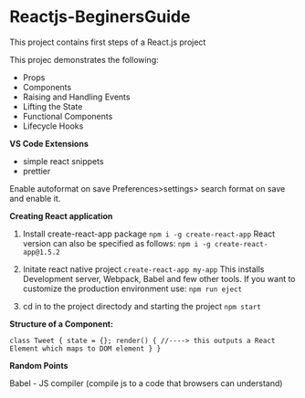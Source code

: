 # Reactjs-BeginersGuide

This project contains first steps of a React.js project

This projec demonstrates the following:
*  Props
*  Components
*  Raising and Handling Events
*  Lifting the State
*  Functional Components
*  Lifecycle Hooks

**VS Code Extensions**

*  simple react snippets
*  prettier

Enable autoformat on save
Preferences>settings> search format on save and enable it.

**Creating React application**

1.  Install create-react-app package
`npm i -g create-react-app` 
React version can also be specified as follows:
`npm i -g create-react-app@1.5.2`

3.  Initate react native project
`create-react-app my-app`
    This installs Development server, Webpack, Babel and few other tools.
    If you want to customize the production environment use:
    `npm run eject`

4.  cd in to the project directody and starting the project
`npm start`


**Structure of a Component:**

`class Tweet {
    state = {};
    render() {
             //----> this outputs a React Element which maps to DOM element
    }
}`

**Random Points**

Babel -  JS compiler (compile js to a code that browsers can understand)
